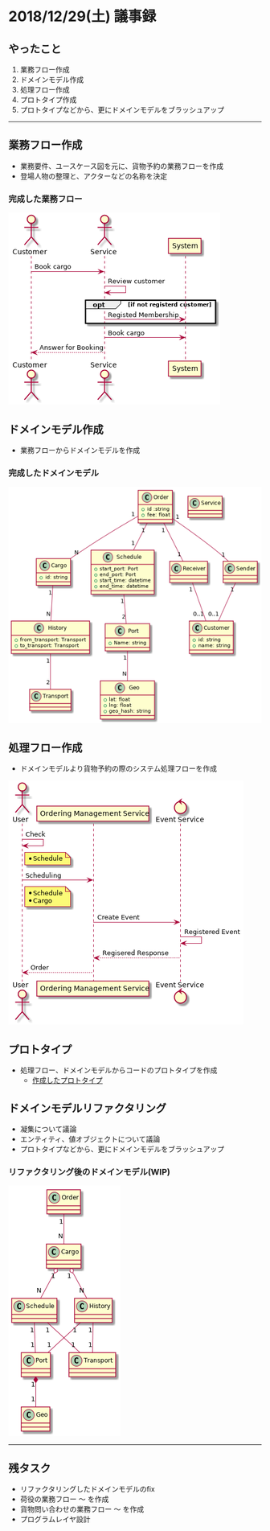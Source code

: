 # 2018/12/29(土) 議事録
## やったこと
1. 業務フロー作成
2. ドメインモデル作成
3. 処理フロー作成
4. プロトタイプ作成
5. プロトタイプなどから、更にドメインモデルをブラッシュアップ

---

## 業務フロー作成
* 業務要件、ユースケース図を元に、貨物予約の業務フローを作成
* 登場人物の整理と、アクターなどの名称を決定

### 完成した業務フロー
![business_flow](../sequence/reserve_cargo.png)


## ドメインモデル作成
* 業務フローからドメインモデルを作成

### 完成したドメインモデル
![domain](../domain/domain_firlst_implession.png)


## 処理フロー作成
* ドメインモデルより貨物予約の際のシステム処理フローを作成

![proc](../process-flow/reserve_cargo.png)


## プロトタイプ
* 処理フロー、ドメインモデルからコードのプロトタイプを作成
  - [作成したプロトタイプ](https://github.com/dokurin/dokushokai/tree/0cce39452084d5e2dc6552cae9e05b3da4ba2606/season2-DDD/cargo-system)


## ドメインモデルリファクタリング
* 凝集について議論
* エンティティ、値オブジェクトについて議論
* プロトタイプなどから、更にドメインモデルをブラッシュアップ

### リファクタリング後のドメインモデル(WIP)
![domain](../domain/domain_20181229_wip.png)

---

## 残タスク
* リファクタリングしたドメインモデルのfix
* 荷役の業務フロー 〜 を作成
* 貨物問い合わせの業務フロー 〜 を作成
* プログラムレイヤ設計
